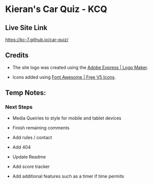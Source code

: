 # Kieran's Car Quiz - KCQ

## Live Site Link

https://kc-7.github.io/car-quiz/


## Credits

- The site logo was created using the <a href="https://express.adobe.com/express-apps/logo-maker/" target="_blank" rel="noopener" aria-label="Link to Adobe Express | Free Logo Maker (opens in new tab)">Adobe Express | Logo Maker</a>.

- Icons added using <a href="https://fontawesome.com/v5/search?o=r&m=free" target="_blank" rel="noopener" aria-label="Link to Font Awesome | Free V5 Icons (opens in new tab)">Font Awesome | Free V5 Icons</a>.




## Temp Notes: 

### Next Steps

- Media Queiries to style for mobile and tablet devices

- Finish remaining comments

- Add rules / contact 

- Add 404

- Update Readme

- Add score tracker

- Add additional features such as a timer if time permits 

